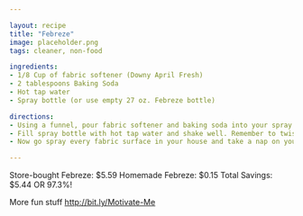 ```yaml
---

layout: recipe
title: "Febreze"
image: placeholder.png
tags: cleaner, non-food

ingredients:
- 1/8 Cup of fabric softener (Downy April Fresh)
- 2 tablespoons Baking Soda
- Hot tap water
- Spray bottle (or use empty 27 oz. Febreze bottle)

directions:
- Using a funnel, pour fabric softener and baking soda into your spray bottle.
- Fill spray bottle with hot tap water and shake well. Remember to twist the nozzle over to the LOCK position if you're using a Febreze bottle.
- Now go spray every fabric surface in your house and take a nap on your very comfortable and now un-stinky couch. :)

---
```

Store-bought Febreze: $5.59
Homemade Febreze: $0.15
Total Savings: $5.44 OR 97.3%!

More fun stuff http://bit.ly/Motivate-Me
